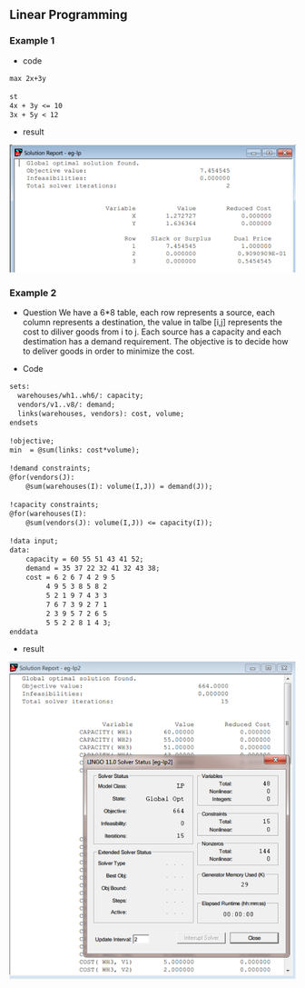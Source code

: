 ## Linear Programming

### Example 1
- code 
```
max 2x+3y

st
4x + 3y <= 10
3x + 5y < 12
```

- result

![](../figs/eg-lp1-result.PNG)

### Example 2
- Question
We have a 6*8 table, each row represents a source, each column represents a destination, the value in talbe [i,j] represents the cost to diliver goods from i to j. Each source has a capacity and each destimation has a demand requirement. The objective is to
decide how to deliver goods in order to minimize the cost.

- Code
``` LINGO
sets:
  warehouses/wh1..wh6/: capacity;
  vendors/v1..v8/: demand;
  links(warehouses, vendors): cost, volume;
endsets

!objective;
min  = @sum(links: cost*volume);

!demand constraints;
@for(vendors(J):
	@sum(warehouses(I): volume(I,J)) = demand(J));

!capacity constraints;
@for(warehouses(I):
	@sum(vendors(J): volume(I,J)) <= capacity(I));

!data input;
data:
	capacity = 60 55 51 43 41 52;
	demand = 35 37 22 32 41 32 43 38;
	cost = 6 2 6 7 4 2 9 5
		 4 9 5 3 8 5 8 2
		 5 2 1 9 7 4 3 3 
		 7 6 7 3 9 2 7 1
		 2 3 9 5 7 2 6 5
		 5 5 2 2 8 1 4 3;
enddata
```

- result

![](../figs/eg-lp2-result.PNG)
